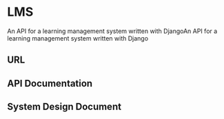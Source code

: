 # LMS
An API for a learning management system written with DjangoAn API for a learning management system written with Django

## URL


## API Documentation


## System Design Document
